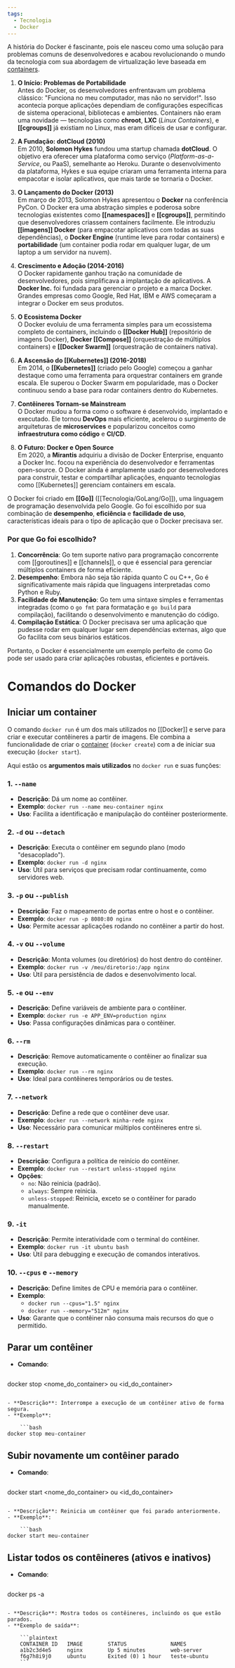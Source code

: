 ```yaml
---
tags:
  - Tecnologia
  - Docker
---
```

A história do Docker é fascinante, pois ele nasceu como uma solução para problemas comuns de desenvolvedores e acabou revolucionando o mundo da tecnologia com sua abordagem de virtualização leve baseada em [containers](Container.md).

1. **O Início: Problemas de Portabilidade**  
    Antes do Docker, os desenvolvedores enfrentavam um problema clássico: "Funciona no meu computador, mas não no servidor!". Isso acontecia porque aplicações dependiam de configurações específicas de sistema operacional, bibliotecas e ambientes. Containers não eram uma novidade — tecnologias como **chroot**, **LXC** (_Linux Containers_), e **[[cgroups]]** já existiam no Linux, mas eram difíceis de usar e configurar.
    
2. **A Fundação: dotCloud (2010)**  
    Em 2010, **Solomon Hykes** fundou uma startup chamada **dotCloud**. O objetivo era oferecer uma plataforma como serviço (_Platform-as-a-Service_, ou PaaS), semelhante ao Heroku. Durante o desenvolvimento da plataforma, Hykes e sua equipe criaram uma ferramenta interna para empacotar e isolar aplicativos, que mais tarde se tornaria o Docker.
    
3. **O Lançamento do Docker (2013)**  
    Em março de 2013, Solomon Hykes apresentou o **Docker** na conferência PyCon. O Docker era uma abstração simples e poderosa sobre tecnologias existentes como **[[namespaces]]** e **[[cgroups]]**, permitindo que desenvolvedores criassem containers facilmente. Ele introduziu **[[imagens]] Docker** (para empacotar aplicativos com todas as suas dependências), o **Docker Engine** (runtime leve para rodar containers) e **portabilidade** (um container podia rodar em qualquer lugar, de um laptop a um servidor na nuvem).
    
4. **Crescimento e Adoção (2014-2016)**  
    O Docker rapidamente ganhou tração na comunidade de desenvolvedores, pois simplificava a implantação de aplicativos. A **Docker Inc.** foi fundada para gerenciar o projeto e a marca Docker. Grandes empresas como Google, Red Hat, IBM e AWS começaram a integrar o Docker em seus produtos.
    
5. **O Ecosistema Docker**  
    O Docker evoluiu de uma ferramenta simples para um ecossistema completo de containers, incluindo o **[[Docker Hub]]** (repositório de imagens Docker), **Docker [[Compose]]** (orquestração de múltiplos containers) e **[[Docker Swarm]]** (orquestração de containers nativa).
    
6. **A Ascensão do [[Kubernetes]] (2016-2018)**  
    Em 2014, o **[[Kubernetes]]** (criado pelo Google) começou a ganhar destaque como uma ferramenta para orquestrar containers em grande escala. Ele superou o Docker Swarm em popularidade, mas o Docker continuou sendo a base para rodar containers dentro do Kubernetes.
    
7. **Contêineres Tornam-se Mainstream**  
    O Docker mudou a forma como o software é desenvolvido, implantado e executado. Ele tornou **DevOps** mais eficiente, acelerou o surgimento de arquiteturas de **microservices** e popularizou conceitos como **infraestrutura como código** e **CI/CD**.
    
8. **O Futuro: Docker e Open Source**  
    Em 2020, a **Mirantis** adquiriu a divisão de Docker Enterprise, enquanto a Docker Inc. focou na experiência do desenvolvedor e ferramentas open-source. O Docker ainda é amplamente usado por desenvolvedores para construir, testar e compartilhar aplicações, enquanto tecnologias como [[Kubernetes]] gerenciam containers em escala.

O Docker foi criado em **[[Go]]** ([[Tecnologia/GoLang/Go]]), uma linguagem de programação desenvolvida pelo Google. Go foi escolhido por sua combinação de **desempenho**, **eficiência** e **facilidade de uso**, características ideais para o tipo de aplicação que o Docker precisava ser.

### **Por que Go foi escolhido?**

1. **Concorrência**: Go tem suporte nativo para programação concorrente com [[goroutines]] e [[channels]], o que é essencial para gerenciar múltiplos containers de forma eficiente.
2. **Desempenho**: Embora não seja tão rápida quanto C ou C++, Go é significativamente mais rápida que linguagens interpretadas como Python e Ruby.
3. **Facilidade de Manutenção**: Go tem uma sintaxe simples e ferramentas integradas (como o `go fmt` para formatação e `go build` para compilação), facilitando o desenvolvimento e manutenção do código.
4. **Compilação Estática**: O Docker precisava ser uma aplicação que pudesse rodar em qualquer lugar sem dependências externas, algo que Go facilita com seus binários estáticos.

Portanto, o Docker é essencialmente um exemplo perfeito de como Go pode ser usado para criar aplicações robustas, eficientes e portáveis.

# Comandos do Docker

## Iniciar um container

O comando `docker run` é um dos mais utilizados no [[Docker]] e serve para criar e executar contêineres a partir de imagens. Ele combina a funcionalidade de criar o [container](Container.md) (`docker create`) com a de iniciar sua execução (`docker start`).

Aqui estão os **argumentos mais utilizados** no `docker run` e suas funções:

### **1. `--name`**

- **Descrição**: Dá um nome ao contêiner.
- **Exemplo**: `docker run --name meu-container nginx`
- **Uso**: Facilita a identificação e manipulação do contêiner posteriormente.

### **2. `-d` ou `--detach`**

- **Descrição**: Executa o contêiner em segundo plano (modo "desacoplado").
- **Exemplo**: `docker run -d nginx`
- **Uso**: Útil para serviços que precisam rodar continuamente, como servidores web.

### **3. `-p` ou `--publish`**

- **Descrição**: Faz o mapeamento de portas entre o host e o contêiner.
- **Exemplo**: `docker run -p 8080:80 nginx`
- **Uso**: Permite acessar aplicações rodando no contêiner a partir do host.

### **4. `-v` ou `--volume`**

- **Descrição**: Monta volumes (ou diretórios) do host dentro do contêiner.
- **Exemplo**: `docker run -v /meu/diretorio:/app nginx`
- **Uso**: Útil para persistência de dados e desenvolvimento local.

### **5. `-e` ou `--env`**

- **Descrição**: Define variáveis de ambiente para o contêiner.
- **Exemplo**: `docker run -e APP_ENV=production nginx`
- **Uso**: Passa configurações dinâmicas para o contêiner.

### **6. `--rm`**

- **Descrição**: Remove automaticamente o contêiner ao finalizar sua execução.
- **Exemplo**: `docker run --rm nginx`
- **Uso**: Ideal para contêineres temporários ou de testes.

### **7. `--network`**

- **Descrição**: Define a rede que o contêiner deve usar.
- **Exemplo**: `docker run --network minha-rede nginx`
- **Uso**: Necessário para comunicar múltiplos contêineres entre si.

### **8. `--restart`**

- **Descrição**: Configura a política de reinício do contêiner.
- **Exemplo**: `docker run --restart unless-stopped nginx`
- **Opções**:
    - `no`: Não reinicia (padrão).
    - `always`: Sempre reinicia.
    - `unless-stopped`: Reinicia, exceto se o contêiner for parado manualmente.

### **9. `-it`**

- **Descrição**: Permite interatividade com o terminal do contêiner.
- **Exemplo**: `docker run -it ubuntu bash`
- **Uso**: Útil para debugging e execução de comandos interativos.

### **10. `--cpus` e `--memory`**

- **Descrição**: Define limites de CPU e memória para o contêiner.
- **Exemplo**:
    - `docker run --cpus="1.5" nginx`
    - `docker run --memory="512m" nginx`
- **Uso**: Garante que o contêiner não consuma mais recursos do que o permitido.

## **Parar um contêiner**

- **Comando**:

    ```bash
docker stop <nome_do_container> ou <id_do_container>
```

- **Descrição**: Interrompe a execução de um contêiner ativo de forma segura.
- **Exemplo**:

    ```bash
docker stop meu-container
```


## **Subir novamente um contêiner parado**

- **Comando**:

    ```bash
docker start <nome_do_container> ou <id_do_container>
```

- **Descrição**: Reinicia um contêiner que foi parado anteriormente.
- **Exemplo**:

    ```bash
docker start meu-container
```

## **Listar todos os contêineres (ativos e inativos)**

- **Comando**:

    ```bash
docker ps -a
```

- **Descrição**: Mostra todos os contêineres, incluindo os que estão parados.
- **Exemplo de saída**:

    ```plaintext
    CONTAINER ID   IMAGE        STATUS              NAMES
    a1b2c3d4e5     nginx        Up 5 minutes        web-server
    f6g7h8i9j0     ubuntu       Exited (0) 1 hour   teste-ubuntu
    ```